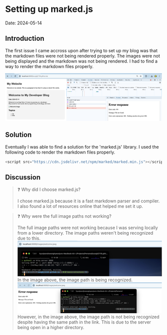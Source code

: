 # Setting up marked.js
Date: 2024-05-14

## Introduction
The first issue I came accross upon after trying to set up my blog was that the markdown files were not being rendered properly. The images were not being displayed and the markdown was not being rendered. I had to find a way to render the markdown files properly.

![alt text](/images/first_post/2024-05-14-12.31.08PM.png)

## Solution
Eventually I was able to find a solution for the 'marked.js' library. I used the following code to render the markdown files properly.

```javascript
<script src="https://cdn.jsdelivr.net/npm/marked/marked.min.js"></script>
```

## Discussion
> ❓ Why did I choose marked.js?
>
> I chose marked.js because it is a fast markdown parser and compiler. I also found a lot of resources online that helped me set it up.

> ❓ Why were the full image paths not working?
>
> The full image paths were not working because I was serving locally from a lower directory. The image paths weren't being recognized due to this.  
![alt text](/images/first_post/2024-05-14-12.41.30PM.png)  
In the image above, the image path is being recognized.
![alt text](/images/first_post/2024-05-14-12.44.02PM.png)
However, in the image above, the image path is not being recognized despite having the same path in the link. This is due to the server being open in a higher directory.
